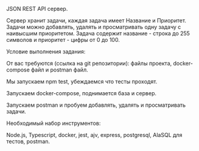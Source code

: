 JSON REST API сервер.

Сервер хранит задачи, каждая задача имеет Название и Приоритет. 
Задачи можно добавлять, удалять и просматривать одну задачу с наивысшим приоритетом. 
Задача содержит название - строка до 255 символов и приоритет - цифры от 0 до 100.

Условие выполнения задания:

От вас требуются (ссылка на git репозитории): файлы проекта, docker-compose файл и postman файл.

Мы запускаем npm test, убеждаемся что тесты проходят.

Запускаем docker-compose, поднимается база и сервер.

Запускаем postman и пробуем добавлять, удалять и просматривать задачи.

Необходимый набор инструментов:

Node.js, Typescript, docker, jest, ajv, express, postgresql, AlaSQL для тестов, postman.
